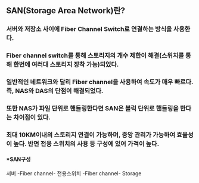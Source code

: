 ## SAN(Storage Area Network)란?
### 서버와 저장소 사이에 Fiber Channel Switch로 연결하는 방식을 사용한다.
### Fiber channel switch를 통해 스토리지의 개수 제한이 해결(스위치를 통해 한번에 여러대 스토리지 장착 가능)되었다.
### 일반적인 네트워크와 달리 Fiber channel을 사용하여 속도가 매우 빠르다. 즉, NAS와 DAS의 단점이 해결되었다.
### 또한 NAS가 파일 단위로 핸들링한다면 SAN은 블럭 단위로 핸들링을 한다는 차이점이 있다.
### 최대 10KM이내의 스토리지 연결이 가능하며, 중앙 관리가 가능하여 효율성이 높다. 반면 전용 스위치의 사용 등 구성에 있어 가격이 높다.

#### *SAN구성
서버 -Fiber channel- 전용스위치 -Fiber channel- Storage
